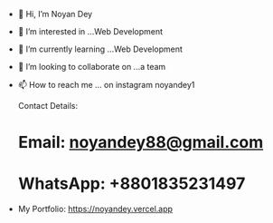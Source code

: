 - 👋 Hi, I’m Noyan Dey
- 👀 I’m interested in ...Web Development
- 🌱 I’m currently learning ...Web Development
- 💞️ I’m looking to collaborate on ...a team
- 📫 How to reach me ...
  on instagram noyandey1
  
  Contact Details:
  # Email: noyandey88@gmail.com
  # WhatsApp: +8801835231497
- My Portfolio: https://noyandey.vercel.app
<!---
codernoyan/codernoyan is a ✨ special ✨ repository because its `README.md` (this file) appears on your GitHub profile.
You can click the Preview link to take a look at your changes.
--->
